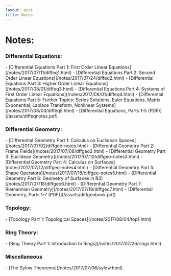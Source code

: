 ```yaml
---
layout: post
title: Notes
---
```


<h1>Notes:</h1>
<h3> Differential Equations: </h3>
- [Differential Equations Part 1: First Order Linear Equations](/notes/2017/07/11/diffeq1.html)
- [Differential Equations Part 2: Second Order Linear Equations](/notes/2017/07/24/diffeq2.html)
- [Differential Equations Part 3: Higher Order Linear Equations](/notes/2017/08/01/diffeq3.html)
- [Differential Equations Part 4: Systems of First Order Linear Equations](/notes/2017/08/01/diffeq4.html)
- [Differential Equations Part 5: Further Topics: Series Solutions, Euler Equations, Matrix Exponential, Laplace Transform, Nonlinear Systems](/notes/2017/08/03/diffeq5.html)
- [Differential Equations, Parts 1-5 (PDF)](/assets/diffeqnotes.pdf)

<h3> Differential Geometry: </h3>
- [Differential Geometry Part 1: Calculus on Euclidean Spaces](/notes/2017/07/02/diffgeo-notes.html)
- [Differential Geometry Part 2: Frame Fields](/notes/2017/07/08/dffgeo2.html)
- [Differential Geometry Part 3: Euclidean Geometry](/notes/2017/07/10/diffgeo-notes3.html)
- [Differential Geometry Part 4: Calculus on Surfaces](notes/2017/07/12/diffgeo-notes4.html)
- [Differential Geometry Part 5: Shape Operators](/notes/2017/07/18/diffgeo-notes5.html)
- [Differential Geometry Part 6: Geometry of Surfaces in R3](/notes/2017/07/18/diffgeo6.html)
- [Differential Geometry Part 7: Riemannian Geometry](/notes/2017/07/18/diffgeo7.html)
- [Differential Geometry, Parts 1-7 (PDF)](/assets/diffgeobook.pdf)

<h3> Topology: </h3>
- [Topology Part 1: Topological Spaces](/notes/2017/08/04/top1.html)

<h3> Ring Theory: </h3>
- [Ring Theory Part 1: Introduction to Rings](/notes/2017/07/26/rings.html)

<h3> Miscellaneous </h3>
- [The Sylow Theorems](/notes/2017/07/06/sylow.html)

<!--
<ul>
  {% for post in site.categories.notes %}
    {% if post.url %}
        <li><a href="{{ post.url }}">{{ post.title }}</a></li>
    {% endif %}
  {% endfor %}
</ul>-->